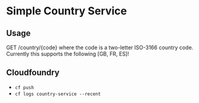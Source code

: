 # Simple Country Service
## Usage
GET /country/{code} where the code is a two-letter ISO-3166 country code. Currently this supports the following [GB, FR, ES]!
## Cloudfoundry

* `cf push`
* `cf logs country-service --recent`